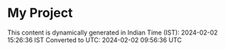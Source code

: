 # My Project

This content is dynamically generated in Indian Time (IST): 2024-02-02 15:26:36 IST
Converted to UTC: 2024-02-02 09:56:36 UTC
